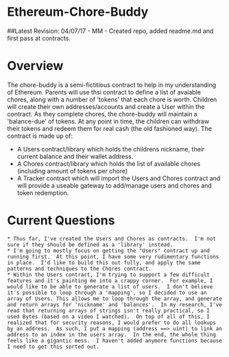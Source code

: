 # Ethereum-Chore-Buddy

##Latest Revision: 
04/07/17 - MM - Created repo, added readme.md and first pass at contracts.

# Overview
The chore-buddy is a semi-fictitious contract to help in my understanding of Ethereum.  Parents will use thsi contract to define a list of avaiable chores, along with a number of 'tokens' that each chore is worth.  Children will create their own addresses/accounts and create a User within the contract.  As they complete chores, the chore-buddy will maintain a 'balance-due' of tokens.  At any point in time, the children can withdraw their tokens and redeem them for real cash (the old fashioned way).  The contract is made up of:
  * A Users contract/library which holds the childrens nickname, their current balance and their wallet address.
  * A Chores contract/library which holds the list of available chores (including amount of tokens per chore)
  * A Tracker contract which will import the Users and Chores contract and will provide a useable gateway to add/manage users and chores and token redemption.



  # Current Questions
    * Thus far, I've created the Users and Chores as contracts.  I'm not sure if they should be defined as a 'library' instead.
	* I'm going to mostly focus on getting the "Users" contract up and running first.  At this point, I have some very rudimentary functions in place.  I'd like to build this out fully, and apply the same patterns and techniques to the Chores contract.
	* Within the Users contract, I'm trying to support a few difficult features and it's painting me into a crappy corner.  For example, I would like to be able to generate a list of users.  I don't believe it's possible to loop through a 'mapping', so I decided to use an array of Users. This allows me to loop through the array, and generate and return arrays for 'nickname' and 'balances'.  In my research, I've read that returning arrays of strings isn't really practical, so I used Bytes (based on a video I watched).  On top of all of this, I realized that for security reasons, I would prefer to do all lookups by an address.  As such, I put a mapping (address ==> uint) to link an address to an index in the users array.  In the end, the whole thing feels like a gigantic mess.  I haven't added anymore functions because I need to get this sorted out.